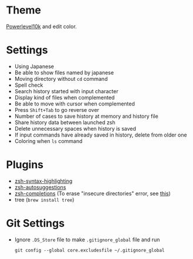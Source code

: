 # Theme

[Powerlevel10k](https://github.com/romkatv/powerlevel10k) and edit color.

# Settings

-   Using Japanese
-   Be able to show files named by japanese
-   Moving directory without `cd` command
-   Spell check
-   Search history started with input character
-   Display kind of files when complemented
-   Be able to move with cursor when complemented
-   Press `Shift+Tab` to go reverse over
-   Number of cases to save history at memory and history file
-   Share history data between launched zsh
-   Delete unnecessary spaces when history is saved
-   If input commands have already saved in history, delete from older one
-   Coloring when `ls` command

# Plugins

-   [zsh-syntax-highlighting](https://github.com/zsh-users/zsh-syntax-highlighting)
-   [zsh-autosuggestions](https://github.com/zsh-users/zsh-autosuggestions)
-   [zsh-completions](https://github.com/zsh-users/zsh-completions)
    (To erase "insecure directories" error, see [this](https://qiita.com/riku929hr/items/d2a15276e94bd2b11e75))
-   tree
    (`brew install tree`)

# Git Settings

-   Ignore `.DS_Store` file to make `.gitignore_global` file and run
    ```shell
    git config --global core.excludesfile ~/.gitignore_global
    ```
